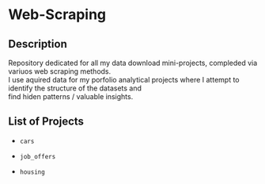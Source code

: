 # **Web-Scraping**

## **Description**
Repository dedicated for all my data download mini-projects, compleded via variuos web scraping methods. </br>
I use aquired data for my porfolio analytical projects where I attempt to identify the structure of the datasets and </br>
find hiden patterns / valuable insights.

## **List of Projects** 

- `cars`

- `job_offers`

- `housing`
